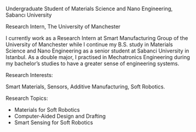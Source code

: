 Undergraduate Student of Materials Science and Nano Engineering, Sabancı University

Research Intern, The University of Manchester

I currently work as a Research Intern at Smart Manufacturing Group of the University of Manchester while I continue my B.S. study in Materials Science and Nano Engineering as a senior student at Sabanci University in Istanbul. As a double major, I practised in Mechatronics Engineering during my bachelor’s studies to have a greater sense of engineering systems.

Research Interests:

Smart Materials, Sensors, Additive Manufacturing, Soft Robotics.

Research Topics:
- Materials for Soft Robotics
- Computer-Aided Design and Drafting
- Smart Sensing for Soft Robotics
